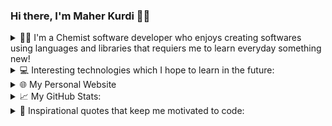 ### Hi there, I'm Maher Kurdi 👋🏻

<details>
  <summary>
    👨‍💻 I'm a Chemist software developer who enjoys creating softwares using languages and libraries that requiers me to learn everyday something new! 
  </summary>
  <br/>
  <div>
    <img src="https://img.shields.io/badge/HTML5-F16529?style=for-the-badge&logo=html5&logoColor=white" />
    <img src="https://img.shields.io/badge/CSS3-1572B6?style=for-the-badge&logo=css3&logoColor=white" />
    <img src="https://img.shields.io/badge/JavaScript-F7DF1E?style=for-the-badge&logo=javascript&logoColor=white" />
    <img src="https://img.shields.io/badge/TypeScript-007ACC?style=for-the-badge&logo=typescript&logoColor=white" />
    <img src="https://img.shields.io/badge/React_Native-20232A?style=for-the-badge&logo=react&logoColor=61DAFB" />
    <img src="https://img.shields.io/badge/Redux-593D88?style=for-the-badge&logo=redux&logoColor=white">
    <img src="https://img.shields.io/badge/Python-239120?style=for-the-badge&logo=python&logoColor=white" />
    <img src="https://img.shields.io/badge/GdScript-478CBF?style=for-the-badge&logo=godot-engine&logoColor=white" />
    <img src="https://img.shields.io/badge/Sql-018bff?style=for-the-badge&logo=microsoft-access&logoColor=white" />
    <img src="https://img.shields.io/badge/Markdown-000000?style=for-the-badge&logo=markdown&logoColor=white" />
    <img src="https://img.shields.io/badge/MongoDB-4EA94B?style=for-the-badge&logo=mongodb&logoColor=white" />
    <img src="https://img.shields.io/badge/Express.js-404D59?style=for-the-badge&logo=express&logoColor=white" />
    <img src="https://img.shields.io/badge/React-20232A?style=for-the-badge&logo=react&logoColor=61DAFB" />
    <img src="https://img.shields.io/badge/Node.js-43853D?style=for-the-badge&logo=node.js&logoColor=white" />
    <img src="https://img.shields.io/badge/Gatsby-663399?style=for-the-badge&logo=gatsby&logoColor=white" />
    <img src="https://img.shields.io/badge/Bootstrap-563D7C?style=for-the-badge&logo=bootstrap&logoColor=white" />
    <img src="https://img.shields.io/badge/Material%20UI-007FFF?style=for-the-badge&logo=mui&logoColor=white" />
    <img src="https://img.shields.io/badge/jQuery-0769AD?style=for-the-badge&logo=jquery&logoColor=white" />                       
    <img src="https://img.shields.io/badge/Flask-4A4A55?style=for-the-badge&logo=flask&logoColor=white" />
    <img src="https://img.shields.io/badge/Next.js-000000?style=for-the-badge&logo=nextdotjs&logoColor=white" />
    <img src="https://img.shields.io/badge/Firebase-ffca28?style=for-the-badge&logo=firebase&logoColor=black" />
    <img src="https://img.shields.io/badge/MySQL-478CBF?style=for-the-badge&logo=mysql&logoColor=white" />
    <img src="https://img.shields.io/badge/Netlify-00C7B7?style=for-the-badge&logo=netlify&logoColor=white" />
    <img src="https://img.shields.io/badge/Heroku-430098?style=for-the-badge&logo=heroku&logoColor=white" />
    <img src="https://img.shields.io/badge/storybook-FF4785?style=for-the-badge&logo=storybook&logoColor=white">
    <img src="https://img.shields.io/badge/Vercel-000000?style=for-the-badge&logo=vercel&logoColor=white" />
    <img src="https://img.shields.io/badge/Git-F05032?style=for-the-badge&logo=git&logoColor=white" />
    <img src="https://img.shields.io/badge/Postman-FF6C37?style=for-the-badge&logo=Postman&logoColor=white" /> 
    <img src="https://img.shields.io/badge/Flutter-02569B?style=for-the-badge&logo=flutter&logoColor=white" />
    <img src="https://img.shields.io/badge/Dart-0175C2?style=for-the-badge&logo=dart&logoColor=white" />
    <img src="https://img.shields.io/badge/Ruby-CC342D?style=for-the-badge&logo=ruby&logoColor=white" />
  </div>
</details>

<details>
  <summary>
    💻 Interesting technologies which I hope to learn in the future: 
  </summary>
  <br/>
  <div>      
    <img src="https://img.shields.io/badge/Semantic%20UI-35BDB2?style=for-the-badge&logo=semanticuireact&logoColor=white" />
    <img src="https://img.shields.io/badge/Twine-1ED760?style=for-the-badge&logo=payoneer&logoColor=white" />
    <img src="https://img.shields.io/badge/Sugarcube-F34E68?style=for-the-badge&logo=hack-the-box&logoColor=white" />
    <img src="https://img.shields.io/badge/Phaser.js-F15B2A?style=for-the-badge&logo=starship&logoColor=white" />
    <img src="https://img.shields.io/badge/GDevelop-007DB8?style=for-the-badge&logo=Gitee&logoColor=white" /> 
    <img src="https://img.shields.io/badge/Scratch-4D97FF?style=for-the-badge&logo=Scratch&logoColor=white" />
    <img src="https://img.shields.io/badge/Solidity-e6e6e6?style=for-the-badge&logo=solidity&logoColor=black" />
    <img src="https://img.shields.io/badge/Web3.js-F16822?style=for-the-badge&logo=web3.js&logoColor=white" />
    <img src="https://img.shields.io/badge/Supabase-181818?style=for-the-badge&logo=supabase&logoColor=white" />
  </div>
</details>
<details>
  <summary>🌐 My Personal Website </summary>
  <br/>
  <div>
    <!-- target="_blank" does not work for GitHub's README.md -->
    <a href="https://maherkurdiportfolio.netlify.app/"><img src="https://img.shields.io/badge/Personal Site-100000?style=for-the-badge&logo=github&logoColor=white" /></a>
    <a href="https://github.com/moesi88/"><img src="https://img.shields.io/badge/Personal Site-100000?style=for-the-badge&logo=github&logoColor=white" /></a>
  </div>
</details>

<details>
  <summary>📈 My GitHub Stats: </summary>
  <br/>
  <div>
     <img src="https://github-readme-stats.vercel.app/api?username=maher-reven&count_private=true&show_icons=true&include_all_commits=true&theme=dark" alt="Maher-reven's Github Stats" />
     &nbsp;
     <img src="https://github-readme-stats.vercel.app/api?username=moesi88&count_private=true&show_icons=true&include_all_commits=true&theme=dark" alt="moesi88's Github Stats" />
     &nbsp;
     <div>
        <div>
          <img src="https://komarev.com/ghpvc/?username=maher-reven&color=brightgreen&label=Github Profile Views"/>
           &nbsp;
          <a href="https://github.com/maher-reven">
            <img src="https://img.shields.io/github/followers/maher-reven.svg?style=social&label=Follow"/>
          </a>
          <img src="./assets/pepe-dance.gif" width="60" height="60" />
        </div>
        <div>
          <img src="https://komarev.com/ghpvc/?username=moesi88&color=brightgreen&label=Github Profile Views"/>
           &nbsp;
          <a href="https://github.com/moesi88">
            <img src="https://img.shields.io/github/followers/moesi88.svg?style=social&label=Follow"/>
          </a>
          <img src="./assets/pepe-dance.gif" width="60" height="60" />
        </div>
     </div>
  </div>
   <div>
   <a href=https://www.linkedin.com/in/maherskrde/ target="_blank"><img align="center" src=https://cdn.jsdelivr.net/npm/simple-icons@3.0.1/icons/linkedin.svg alt="maher-reven" height="20" width="20" /></a>
   <img src="https://wakatime.com/badge/user/2b7f1103-4a86-4ff2-a29a-35149552af7c.svg" alt="Code Time" /> <img src="https://img.shields.io/badge/code_style-standard-brightgreen.svg" alt="maher-reven" /> <img src="https://badgen.net/badge/Open%20Source%20%3F/Yes%21/blue?icon=github" alt="open source"/>
  </div>
</details>

<details>
  <summary>
    💬 Inspirational quotes that keep me motivated to code:
  </summary>
  <br/>
  <div>
    <div id="quote2021">
      <i>
       “It’s hard enough to find an error in your code when you’re looking for it; it’s even harder when you’ve assumed your code is error-free.” – Steve McConnell 
      </i>
    </div>
    <br/>
    <div id="quote2022" >
      <i>
        “Good code is its own best documentation. As you’re about to add a comment, ask yourself, “How can I improve the code so that this comment isn’t needed?” Improve the code and then document it to make it even clearer.” – Steve McConnell
      </i>
    </div>
    <br/>
    <div id="quote2022" >
      <i>
      “Any fool can write code that a computer can understand. Good programmers write code that humans can understand.” – Martin Fowler
      </i>
    </div>
    <br/>
    <div align="right">
      <img src="./assets/finnAndJakePixelArt.gif" width="270px" height="145.4px"/>
    </div>
  </div>
</details>
                                                          
<!-- **maher-reven/maher-reven** is a ✨ _special_ ✨ repository because its `README.md` (this file) appears on your GitHub profile. -->
